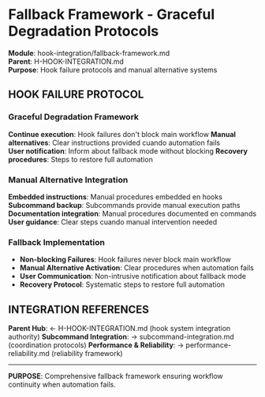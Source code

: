 # Fallback Framework - Graceful Degradation Protocols

**Module**: hook-integration/fallback-framework.md  
**Parent**: H-HOOK-INTEGRATION.md  
**Purpose**: Hook failure protocols and manual alternative systems

## HOOK FAILURE PROTOCOL

### Graceful Degradation Framework

**Continue execution**: Hook failures don't block main workflow
**Manual alternatives**: Clear instructions provided cuando automation fails  
**User notification**: Inform about fallback mode without blocking
**Recovery procedures**: Steps to restore full automation

### Manual Alternative Integration

**Embedded instructions**: Manual procedures embedded en hooks
**Subcommand backup**: Subcommands provide manual execution paths
**Documentation integration**: Manual procedures documented en commands
**User guidance**: Clear steps cuando manual intervention needed

### Fallback Implementation

- **Non-blocking Failures**: Hook failures never block main workflow
- **Manual Alternative Activation**: Clear procedures when automation fails
- **User Communication**: Non-intrusive notification about fallback mode
- **Recovery Protocol**: Systematic steps to restore full automation

## INTEGRATION REFERENCES

**Parent Hub**: ← H-HOOK-INTEGRATION.md (hook system integration authority)
**Subcommand Integration**: → subcommand-integration.md (coordination protocols)
**Performance & Reliability**: → performance-reliability.md (reliability framework)

---

**PURPOSE**: Comprehensive fallback framework ensuring workflow continuity when automation fails.